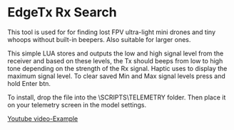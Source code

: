 # EdgeTx Rx Search

This tool is used for for finding lost FPV ultra-light mini drones and tiny whoops without built-in beepers. Also suitable for larger ones.

This simple LUA stores and outputs the low and high signal level from the receiver and based on these levels, 
the Tx should beeps from low to high tone depending on the strength of the Rx signal.
Haptic uses to display the maximum signal level.
To clear saved Min and Max signal levels press and hold Enter btn.

To install, drop the file into the \SCRIPTS\TELEMETRY folder.
Then place it on your telemetry screen in the model settings.

[Youtube video-Example](https://youtube.com/shorts/yVMb1DFewpY?feature=share)
